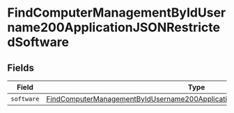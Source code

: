 # FindComputerManagementByIdUsername200ApplicationJSONRestrictedSoftware


## Fields

| Field                                                                                                                                                                                       | Type                                                                                                                                                                                        | Required                                                                                                                                                                                    | Description                                                                                                                                                                                 |
| ------------------------------------------------------------------------------------------------------------------------------------------------------------------------------------------- | ------------------------------------------------------------------------------------------------------------------------------------------------------------------------------------------- | ------------------------------------------------------------------------------------------------------------------------------------------------------------------------------------------- | ------------------------------------------------------------------------------------------------------------------------------------------------------------------------------------------- |
| `software`                                                                                                                                                                                  | [FindComputerManagementByIdUsername200ApplicationJSONRestrictedSoftwareSoftware](../../models/operations/findcomputermanagementbyidusername200applicationjsonrestrictedsoftwaresoftware.md) | :heavy_minus_sign:                                                                                                                                                                          | N/A                                                                                                                                                                                         |